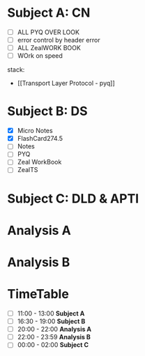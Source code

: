 # Subject A: CN
- [ ] ALL PYQ OVER LOOK
- [ ] error control  by header error
- [ ] ALL ZealWORK BOOK
- [ ] WOrk on speed

stack: 
- [[Transport Layer Protocol - pyq]]

# Subject B: DS
- [x] Micro Notes
- [x] FlashCard274.5
- [ ] Notes
- [ ] PYQ
- [ ] Zeal WorkBook
- [ ] ZealTS

# Subject C: DLD & APTI


# Analysis A

# Analysis B


# TimeTable 
- [ ] 11:00 - 13:00 **Subject A**
- [ ] 16:30 - 19:00 **Subject B**
- [ ] 20:00 - 22:00 **Analysis A**
- [ ] 22:00 - 23:59 **Analysis B**
- [ ] 00:00 - 02:00 **Subject C**